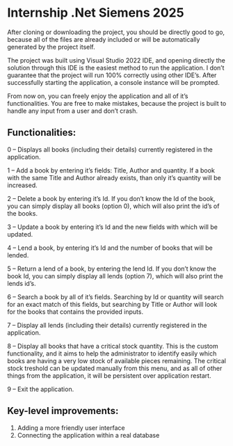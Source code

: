 # Internship .Net Siemens 2025

After cloning or downloading the project, you should be directly good to go, because all of the files are already included or will be automatically generated by the project itself.

The project was built using Visual Studio 2022 IDE, and opening directly the solution through this IDE is the easiest method to run the application.
I don’t guarantee that the project will run 100% correctly using other IDE’s. After successfully starting the application, a console instance will be prompted.

From now on, you can freely enjoy the application and all of it’s functionalities. You are free to make mistakes, because the project is built to handle any input from a user and don’t crash.

## Functionalities:
0 – Displays all books (including their details) currently registered in the application.  

1 – Add a book by entering it’s fields: Title, Author and quantity. If a book with the same Title and Author already exists, than only it’s quantity will be increased.  

2 – Delete a book by entering it’s Id. If you don’t know the Id of the book, you can simply display all books (option 0), which will also print the id’s of the books.  

3 – Update a book by entering it’s Id and the new fields with which will be updated.  

4 – Lend a book, by entering it’s Id and the number of books that will be lended. 

5 – Return a lend of a book, by entering the lend Id. If you don’t know the book Id, you can simply display all lends (option 7), which will also print the lends id’s.  

6 – Search a book by all of it’s fields. Searching by Id or quantity will search for an exact match of this fields, but searching by Title or Author will look for the books that contains the provided inputs.  

7 – Display all lends (including their details) currently registered in the application.  

8 – Display all books that have a critical stock quantity. This is the custom functionality, and it aims to help the administrator to identify easily which books are having a very low stock of available pieces remaining. The critical stock treshold can be updated manually from this menu, and as all of other things from the application, it will be persistent over application restart.  

9 – Exit the application.  

## Key-level improvements:
1. Adding a more friendly user interface  
2. Connecting the application within a real database
